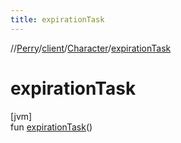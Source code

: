```yaml
---
title: expirationTask
---
```

//[Perry](../../../index.html)/[client](../index.html)/[Character](index.html)/[expirationTask](expiration-task.html)



# expirationTask



[jvm]\
fun [expirationTask](expiration-task.html)()




